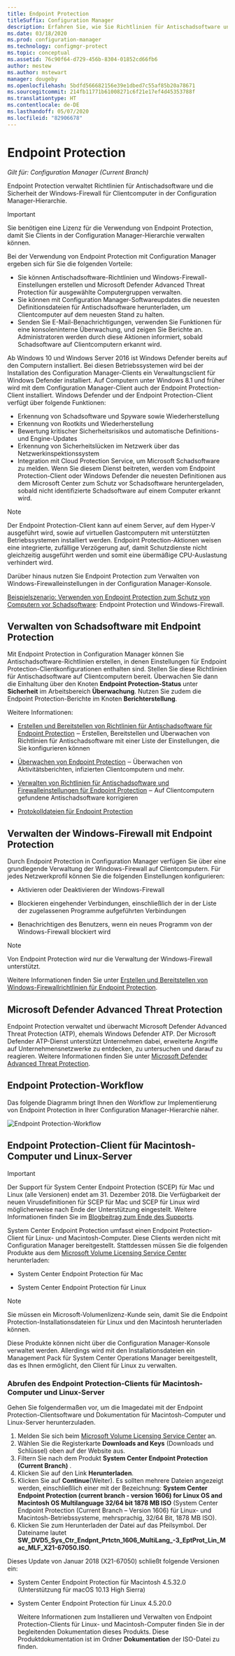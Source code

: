 ```yaml
---
title: Endpoint Protection
titleSuffix: Configuration Manager
description: Erfahren Sie, wie Sie Richtlinien für Antischadsoftware und die Sicherheit der Windows-Firewall für Clientcomputer verwalten.
ms.date: 03/18/2020
ms.prod: configuration-manager
ms.technology: configmgr-protect
ms.topic: conceptual
ms.assetid: 76c90f64-d729-456b-8304-01852cd66fb6
author: mestew
ms.author: mstewart
manager: dougeby
ms.openlocfilehash: 5bdfd566682156e39e1dbed7c55af85b20a78671
ms.sourcegitcommit: 214fb11771b61008271c6f21e17ef4d45353788f
ms.translationtype: HT
ms.contentlocale: de-DE
ms.lasthandoff: 05/07/2020
ms.locfileid: "82906678"
---
```

# <a name="endpoint-protection"></a>Endpoint Protection

*Gilt für: Configuration Manager (Current Branch)*

Endpoint Protection verwaltet Richtlinien für Antischadsoftware und die Sicherheit der Windows-Firewall für Clientcomputer in der Configuration Manager-Hierarchie.  

> [!IMPORTANT]  
>  Sie benötigen eine Lizenz für die Verwendung von Endpoint Protection, damit Sie Clients in der Configuration Manager-Hierarchie verwalten können.  

 Bei der Verwendung von Endpoint Protection mit Configuration Manager ergeben sich für Sie die folgenden Vorteile:  

-   Sie können Antischadsoftware-Richtlinien und Windows-Firewall-Einstellungen erstellen und Microsoft Defender Advanced Threat Protection für ausgewählte Computergruppen verwalten.  
-   Sie können mit Configuration Manager-Softwareupdates die neuesten Definitionsdateien für Antischadsoftware herunterladen, um Clientcomputer auf dem neuesten Stand zu halten.  
-   Senden Sie E-Mail-Benachrichtigungen, verwenden Sie Funktionen für eine konsoleninterne Überwachung, und zeigen Sie Berichte an. Administratoren werden durch diese Aktionen informiert, sobald Schadsoftware auf Clientcomputern erkannt wird.  

Ab Windows 10 und Windows Server 2016 ist Windows Defender bereits auf den Computern installiert. Bei diesen Betriebssystemen wird bei der Installation des Configuration Manager-Clients ein Verwaltungsclient für Windows Defender installiert. Auf Computern unter Windows 8.1 und früher wird mit dem Configuration Manager-Client auch der Endpoint Protection-Client installiert. Windows Defender und der Endpoint Protection-Client verfügt über folgende Funktionen:  

-   Erkennung von Schadsoftware und Spyware sowie Wiederherstellung  
-   Erkennung von Rootkits und Wiederherstellung  
-   Bewertung kritischer Sicherheitsrisikos und automatische Definitions- und Engine-Updates  
-   Erkennung von Sicherheitslücken im Netzwerk über das Netzwerkinspektionssystem  
-   Integration mit Cloud Protection Service, um Microsoft Schadsoftware zu melden. Wenn Sie diesem Dienst beitreten, werden vom Endpoint Protection-Client oder Windows Defender die neuesten Definitionen aus dem Microsoft Center zum Schutz vor Schadsoftware heruntergeladen, sobald nicht identifizierte Schadsoftware auf einem Computer erkannt wird.  

> [!NOTE]  
>  Der Endpoint Protection-Client kann auf einem Server, auf dem Hyper-V ausgeführt wird, sowie auf virtuellen Gastcomputern mit unterstützten Betriebssystemen installiert werden. Endpoint Protection-Aktionen weisen eine integrierte, zufällige Verzögerung auf, damit Schutzdienste nicht gleichzeitig ausgeführt werden und somit eine übermäßige CPU-Auslastung verhindert wird.  

 Darüber hinaus nutzen Sie Endpoint Protection zum Verwalten von Windows-Firewalleinstellungen in der Configuration Manager-Konsole.  

 [Beispielszenario: Verwenden von Endpoint Protection zum Schutz von Computern vor Schadsoftware](scenarios-endpoint-protection.md): Endpoint Protection und Windows-Firewall.  


## <a name="managing-malware-with-endpoint-protection"></a>Verwalten von Schadsoftware mit Endpoint Protection  
 Mit Endpoint Protection in Configuration Manager können Sie Antischadsoftware-Richtlinien erstellen, in denen Einstellungen für Endpoint Protection-Clientkonfigurationen enthalten sind. Stellen Sie diese Richtlinien für Antischadsoftware auf Clientcomputern bereit. Überwachen Sie dann die Einhaltung über den Knoten **Endpoint Protection-Status** unter **Sicherheit** im Arbeitsbereich **Überwachung**. Nutzen Sie zudem die Endpoint Protection-Berichte im Knoten **Berichterstellung**.  

 Weitere Informationen:  

-   [Erstellen und Bereitstellen von Richtlinien für Antischadsoftware für Endpoint Protection](endpoint-antimalware-policies.md) ‒ Erstellen, Bereitstellen und Überwachen von Richtlinien für Antischadsoftware mit einer Liste der Einstellungen, die Sie konfigurieren können  

-   [Überwachen von Endpoint Protection](monitor-endpoint-protection.md) ‒ Überwachen von Aktivitätsberichten, infizierten Clientcomputern und mehr.  

-   [Verwalten von Richtlinien für Antischadsoftware und Firewalleinstellungen für Endpoint Protection](endpoint-antimalware-firewall.md) ‒ Auf Clientcomputern gefundene Antischadsoftware korrigieren  

-   [Protokolldateien für Endpoint Protection](../../core/plan-design/hierarchy/log-files.md#BKMK_EPLog)  


## <a name="managing-windows-firewall-with-endpoint-protection"></a>Verwalten der Windows-Firewall mit Endpoint Protection  
 Durch Endpoint Protection in Configuration Manager verfügen Sie über eine grundlegende Verwaltung der Windows-Firewall auf Clientcomputern. Für jedes Netzwerkprofil können Sie die folgenden Einstellungen konfigurieren:  

-   Aktivieren oder Deaktivieren der Windows-Firewall  

-   Blockieren eingehender Verbindungen, einschließlich der in der Liste der zugelassenen Programme aufgeführten Verbindungen  

-   Benachrichtigen des Benutzers, wenn ein neues Programm von der Windows-Firewall blockiert wird  

> [!NOTE]  
>  Von Endpoint Protection wird nur die Verwaltung der Windows-Firewall unterstützt.  


 Weitere Informationen finden Sie unter [Erstellen und Bereitstellen von Windows-Firewallrichtlinien für Endpoint Protection](create-windows-firewall-policies.md).  


## <a name="microsoft-defender-advanced-threat-protection"></a>Microsoft Defender Advanced Threat Protection

Endpoint Protection verwaltet und überwacht Microsoft Defender Advanced Threat Protection (ATP), ehemals Windows Defender ATP. Der Microsoft Defender ATP-Dienst unterstützt Unternehmen dabei, erweiterte Angriffe auf Unternehmensnetzwerke zu entdecken, zu untersuchen und darauf zu reagieren. Weitere Informationen finden Sie unter [Microsoft Defender Advanced Threat Protection](windows-defender-advanced-threat-protection.md).

## <a name="endpoint-protection-workflow"></a>Endpoint Protection-Workflow  
 Das folgende Diagramm bringt Ihnen den Workflow zur Implementierung von Endpoint Protection in Ihrer Configuration Manager-Hierarchie näher.  

 ![Endpoint Protection-Workflow](../media/Endpoint-Protection-Workflow.gif)  



## <a name="endpoint-protection-client-for-mac-computers-and-linux-servers"></a>Endpoint Protection-Client für Macintosh-Computer und Linux-Server  

> [!Important]  
> Der Support für System Center Endpoint Protection (SCEP) für Mac und Linux (alle Versionen) endet am 31. Dezember 2018. Die Verfügbarkeit der neuen Virusdefinitionen für SCEP für Mac und SCEP für Linux wird möglicherweise nach Ende der Unterstützung eingestellt. Weitere Informationen finden Sie im [Blogbeitrag zum Ende des Supports](https://techcommunity.microsoft.com/t5/configuration-manager-blog/end-of-support-for-scep-for-mac-and-scep-for-linux-on-december/ba-p/286257).  

 System Center Endpoint Protection umfasst einen Endpoint Protection-Client für Linux- und Macintosh-Computer. Diese Clients werden nicht mit Configuration Manager bereitgestellt. Stattdessen müssen Sie die folgenden Produkte aus dem [Microsoft Volume Licensing Service Center](https://www.microsoft.com/licensing/servicecenter/default.aspx) herunterladen:  

-   System Center Endpoint Protection für Mac  

-   System Center Endpoint Protection für Linux  


> [!Note]  
>  Sie müssen ein Microsoft-Volumenlizenz-Kunde sein, damit Sie die Endpoint Protection-Installationsdateien für Linux und den Macintosh herunterladen können.  

 Diese Produkte können nicht über die Configuration Manager-Konsole verwaltet werden. Allerdings wird mit den Installationsdateien ein Management Pack für System Center Operations Manager bereitgestellt, das es Ihnen ermöglicht, den Client für Linux zu verwalten.  

### <a name="how-to-get-the-endpoint-protection-client-for-mac-computers-and-linux-servers"></a>Abrufen des Endpoint Protection-Clients für Macintosh-Computer und Linux-Server

Gehen Sie folgendermaßen vor, um die Imagedatei mit der Endpoint Protection-Clientsoftware und Dokumentation für Macintosh-Computer und Linux-Server herunterzuladen.
1. Melden Sie sich beim [Microsoft Volume Licensing Service Center](https://www.microsoft.com/licensing/servicecenter/default.aspx) an.
2. Wählen Sie die Registerkarte **Downloads and Keys** (Downloads und Schlüssel) oben auf der Website aus.
3. Filtern Sie nach dem Produkt **System Center Endpoint Protection (Current Branch)** .
4. Klicken Sie auf den Link **Herunterladen**.
5. Klicken Sie auf **Continue**(Weiter). Es sollten mehrere Dateien angezeigt werden, einschließlich einer mit der Bezeichnung: **System Center Endpoint Protection (current branch - version 1606) for Linux OS and Macintosh OS Multilanguage 32/64 bit 1878 MB ISO** (System Center Endpoint Protection (Current Branch – Version 1606) für Linux- und Macintosh-Betriebssysteme, mehrsprachig, 32/64 Bit, 1878 MB ISO).
6. Klicken Sie zum Herunterladen der Datei auf das Pfeilsymbol. Der Dateiname lautet **SW_DVD5_Sys_Ctr_Endpnt_Prtctn_1606_MultiLang_-3_EptProt_Lin_Mac_MLF_X21-67050.ISO**.

Dieses Update von Januar 2018 (X21-67050) schließt folgende Versionen ein:

- System Center Endpoint Protection für Macintosh 4.5.32.0 (Unterstützung für macOS 10.13 High Sierra)
- System Center Endpoint Protection für Linux 4.5.20.0 

  Weitere Informationen zum Installieren und Verwalten von Endpoint Protection-Clients für Linux- und Macintosh-Computer finden Sie in der begleitenden Dokumentation dieses Produkts. Diese Produktdokumentation ist im Ordner **Dokumentation** der ISO-Datei zu finden.
